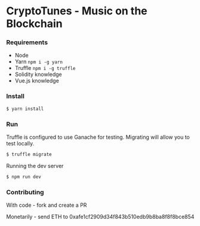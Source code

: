 # CryptoTunes - Music on the Blockchain

### Requirements

 * Node
 * Yarn `npm i -g yarn`
 * Truffle `npm i -g truffle`
 * Solidity knowledge
 * Vue.js knowledge
 
### Install

```bash
$ yarn install
```

### Run

Truffle is configured to use Ganache for testing. Migrating will allow you to test locally.

```bash
$ truffle migrate
```

Running the dev server

```bash
$ npm run dev
```

### Contributing

With code - fork and create a PR

Monetarily - send ETH to 0xafe1cf2909d34f843b510edb9b8ba8f8f8bce854
